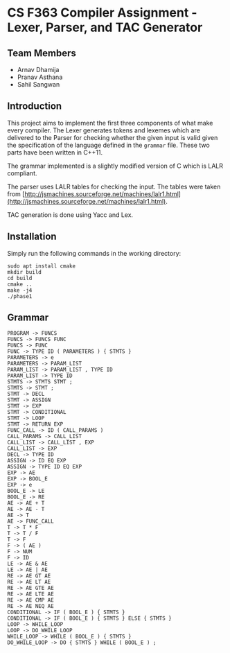 # CS F363 Compiler Assignment - Lexer, Parser, and TAC Generator

## Team Members

* Arnav Dhamija
* Pranav Asthana
* Sahil Sangwan

## Introduction

This project aims to implement the first three components of what make every compiler. The Lexer generates tokens and lexemes which are delivered to the Parser for checking whether the given input is valid given the specification of the language defined in the `grammar` file. These two parts have been written in C++11.

The grammar implemented is a slightly modified version of C which is LALR compliant.

The parser uses LALR tables for checking the input. The tables were taken from [http://jsmachines.sourceforge.net/machines/lalr1.html](http://jsmachines.sourceforge.net/machines/lalr1.html).

TAC generation is done using Yacc and Lex.

## Installation

Simply run the following commands in the working directory:

```
sudo apt install cmake
mkdir build
cd build
cmake ..
make -j4
./phase1
```

## Grammar

```
PROGRAM -> FUNCS
FUNCS -> FUNCS FUNC
FUNCS -> FUNC
FUNC -> TYPE ID ( PARAMETERS ) { STMTS }
PARAMETERS -> e
PARAMETERS -> PARAM_LIST
PARAM_LIST -> PARAM_LIST , TYPE ID
PARAM_LIST -> TYPE ID
STMTS -> STMTS STMT ;
STMTS -> STMT ;
STMT -> DECL
STMT -> ASSIGN
STMT -> EXP
STMT -> CONDITIONAL
STMT -> LOOP
STMT -> RETURN EXP
FUNC_CALL -> ID ( CALL_PARAMS )
CALL_PARAMS -> CALL_LIST
CALL_LIST -> CALL_LIST , EXP
CALL_LIST -> EXP
DECL -> TYPE ID
ASSIGN -> ID EQ EXP
ASSIGN -> TYPE ID EQ EXP
EXP -> AE
EXP -> BOOL_E
EXP -> e
BOOL_E -> LE
BOOL_E -> RE
AE -> AE + T
AE -> AE - T
AE -> T
AE -> FUNC_CALL
T -> T * F
T -> T / F
T -> F
F -> ( AE )
F -> NUM
F -> ID
LE -> AE & AE
LE -> AE | AE
RE -> AE GT AE
RE -> AE LT AE
RE -> AE GTE AE
RE -> AE LTE AE
RE -> AE CMP AE
RE -> AE NEQ AE
CONDITIONAL -> IF ( BOOL_E ) { STMTS }
CONDITIONAL -> IF ( BOOL_E ) { STMTS } ELSE { STMTS }
LOOP -> WHILE_LOOP
LOOP -> DO_WHILE_LOOP
WHILE_LOOP -> WHILE ( BOOL_E ) { STMTS }
DO_WHILE_LOOP -> DO { STMTS } WHILE ( BOOL_E ) ;
```